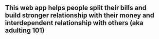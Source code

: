 ## This web app helps people split their bills and build stronger relationship with their money and interdependent relationship with others (aka adulting 101)
